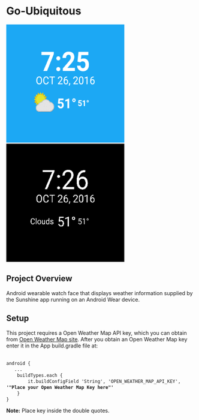 # Go-Ubiquitous
<img src="./wear/src/main/res/drawable/interactive.png" width="315" height="315 &nbsp"/>
<img src="./wear/src/main/res/drawable/Ambient.png" width="315" height="315"/>

## Project Overview
Android wearable watch face that displays weather information supplied by the Sunshine app running on an Android Wear device.

## Setup
This project requires a Open Weather Map API key, which you can obtain from [Open Weather Map site](https://openweathermap.org/api). After you obtain an Open Weather Map key enter it in the App build.gradle file at:
<pre><code>
android {
   ...
    buildTypes.each {
        it.buildConfigField 'String', 'OPEN_WEATHER_MAP_API_KEY', <b>'"Place your Open Weather Map Key here"'</b>
    }
}
</code></pre>
<b>Note:</b> Place key inside the double quotes. 

